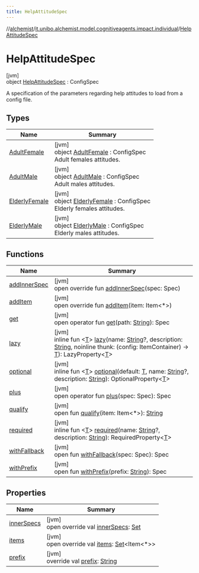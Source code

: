 ```yaml
---
title: HelpAttitudeSpec
---
```

//[alchemist](../../../index.html)/[it.unibo.alchemist.model.cognitiveagents.impact.individual](../index.html)/[HelpAttitudeSpec](index.html)



# HelpAttitudeSpec



[jvm]\
object [HelpAttitudeSpec](index.html) : ConfigSpec

A specification of the parameters regarding help attitudes to load from a config file.



## Types


| Name | Summary |
|---|---|
| [AdultFemale](-adult-female/index.html) | [jvm]<br>object [AdultFemale](-adult-female/index.html) : ConfigSpec<br>Adult females attitudes. |
| [AdultMale](-adult-male/index.html) | [jvm]<br>object [AdultMale](-adult-male/index.html) : ConfigSpec<br>Adult males attitudes. |
| [ElderlyFemale](-elderly-female/index.html) | [jvm]<br>object [ElderlyFemale](-elderly-female/index.html) : ConfigSpec<br>Elderly females attitudes. |
| [ElderlyMale](-elderly-male/index.html) | [jvm]<br>object [ElderlyMale](-elderly-male/index.html) : ConfigSpec<br>Elderly males attitudes. |


## Functions


| Name | Summary |
|---|---|
| [addInnerSpec](../-speed-spec/index.html#1157218497%2FFunctions%2F-134779887) | [jvm]<br>open override fun [addInnerSpec](../-speed-spec/index.html#1157218497%2FFunctions%2F-134779887)(spec: Spec) |
| [addItem](../-speed-spec/index.html#-1176720725%2FFunctions%2F-134779887) | [jvm]<br>open override fun [addItem](../-speed-spec/index.html#-1176720725%2FFunctions%2F-134779887)(item: Item<*>) |
| [get](../-speed-spec/index.html#216658617%2FFunctions%2F-134779887) | [jvm]<br>open operator fun [get](../-speed-spec/index.html#216658617%2FFunctions%2F-134779887)(path: [String](https://kotlinlang.org/api/latest/jvm/stdlib/kotlin/-string/index.html)): Spec |
| [lazy](../-speed-spec/index.html#-57241479%2FFunctions%2F-134779887) | [jvm]<br>inline fun <[T](../-speed-spec/index.html#-57241479%2FFunctions%2F-134779887)> [lazy](../-speed-spec/index.html#-57241479%2FFunctions%2F-134779887)(name: [String](https://kotlinlang.org/api/latest/jvm/stdlib/kotlin/-string/index.html)?, description: [String](https://kotlinlang.org/api/latest/jvm/stdlib/kotlin/-string/index.html), noinline thunk: (config: ItemContainer) -> [T](../-speed-spec/index.html#-57241479%2FFunctions%2F-134779887)): LazyProperty<[T](../-speed-spec/index.html#-57241479%2FFunctions%2F-134779887)> |
| [optional](../-speed-spec/index.html#-1307546368%2FFunctions%2F-134779887) | [jvm]<br>inline fun <[T](../-speed-spec/index.html#-1307546368%2FFunctions%2F-134779887)> [optional](../-speed-spec/index.html#-1307546368%2FFunctions%2F-134779887)(default: [T](../-speed-spec/index.html#-1307546368%2FFunctions%2F-134779887), name: [String](https://kotlinlang.org/api/latest/jvm/stdlib/kotlin/-string/index.html)?, description: [String](https://kotlinlang.org/api/latest/jvm/stdlib/kotlin/-string/index.html)): OptionalProperty<[T](../-speed-spec/index.html#-1307546368%2FFunctions%2F-134779887)> |
| [plus](../-speed-spec/index.html#-1897999851%2FFunctions%2F-134779887) | [jvm]<br>open operator fun [plus](../-speed-spec/index.html#-1897999851%2FFunctions%2F-134779887)(spec: Spec): Spec |
| [qualify](../-speed-spec/index.html#-620175742%2FFunctions%2F-134779887) | [jvm]<br>open fun [qualify](../-speed-spec/index.html#-620175742%2FFunctions%2F-134779887)(item: Item<*>): [String](https://kotlinlang.org/api/latest/jvm/stdlib/kotlin/-string/index.html) |
| [required](../-speed-spec/index.html#1352156512%2FFunctions%2F-134779887) | [jvm]<br>inline fun <[T](../-speed-spec/index.html#1352156512%2FFunctions%2F-134779887)> [required](../-speed-spec/index.html#1352156512%2FFunctions%2F-134779887)(name: [String](https://kotlinlang.org/api/latest/jvm/stdlib/kotlin/-string/index.html)?, description: [String](https://kotlinlang.org/api/latest/jvm/stdlib/kotlin/-string/index.html)): RequiredProperty<[T](../-speed-spec/index.html#1352156512%2FFunctions%2F-134779887)> |
| [withFallback](../-speed-spec/index.html#73507879%2FFunctions%2F-134779887) | [jvm]<br>open fun [withFallback](../-speed-spec/index.html#73507879%2FFunctions%2F-134779887)(spec: Spec): Spec |
| [withPrefix](../-speed-spec/index.html#-1060748701%2FFunctions%2F-134779887) | [jvm]<br>open fun [withPrefix](../-speed-spec/index.html#-1060748701%2FFunctions%2F-134779887)(prefix: [String](https://kotlinlang.org/api/latest/jvm/stdlib/kotlin/-string/index.html)): Spec |


## Properties


| Name | Summary |
|---|---|
| [innerSpecs](index.html#-761330725%2FProperties%2F-134779887) | [jvm]<br>open override val [innerSpecs](index.html#-761330725%2FProperties%2F-134779887): [Set](https://kotlinlang.org/api/latest/jvm/stdlib/kotlin.collections/-set/index.html)<Spec> |
| [items](index.html#-651053379%2FProperties%2F-134779887) | [jvm]<br>open override val [items](index.html#-651053379%2FProperties%2F-134779887): [Set](https://kotlinlang.org/api/latest/jvm/stdlib/kotlin.collections/-set/index.html)<Item<*>> |
| [prefix](index.html#1908485803%2FProperties%2F-134779887) | [jvm]<br>override val [prefix](index.html#1908485803%2FProperties%2F-134779887): [String](https://kotlinlang.org/api/latest/jvm/stdlib/kotlin/-string/index.html) |

